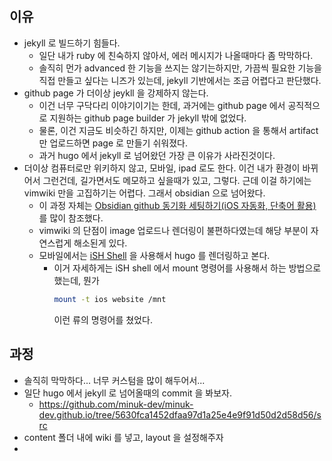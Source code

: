 
## 이유
- jekyll 로 빌드하기 힘들다.
	- 일단 내가 ruby 에 친숙하지 않아서, 에러 메시지가 나올때마다 좀 막막하다.
	- 솔직히 먼가 advanced 한 기능을 쓰지는 않기는하지만, 가끔씩 필요한 기능을 직접 만들고 싶다는 니즈가 있는데, jekyll 기반에서는 조금 어렵다고 판단했다.
- github page 가 더이상 jeykll 을 강제하지 않는다.
	- 이건 너무 구닥다리 이야기이기는 한데, 과거에는 github page 에서 공직적으로 지원하는 github page builder 가 jekyll 밖에 없었다.
	- 물론, 이건 지금도 비슷하긴 하지만, 이제는 github action 을 통해서 artifact 만 업로드하면 page 로 만들기 쉬워졌다.
	- 과거 hugo 에서 jekyll 로 넘어왔던 가장 큰 이유가 사라진것이다.
- 더이상 컴퓨터로만 위키하지 않고, 모바일, ipad 로도 한다. 이건 내가 환경이 바뀌어서 그런건데, 길가면서도 메모하고 싶을때가 있고, 그렇다. 근데 이걸 하기에는 vimwiki 만을 고집하기는 어렵다. 그래서 obsidian 으로 넘어왔다.
	- 이 과정 자체는  [Obsidian github 동기화 세팅하기(iOS 자동화, 단축어 활용)](https://clarit7.github.io/obsidian_sync_setting/) 를 많이 참조했다.
	- vimwiki 의 단점이 image 업로드나 렌더링이 불편하다였는데 해당 부분이 자연스럽게 해소된게 있다.
	- 모바일에서는 [iSH Shell](https://apps.apple.com/kr/app/ish-shell/id1436902243) 을 사용해서 hugo 를 렌더링하고 본다.
		- 이거 자세하게는 iSH shell 에서 mount 명령어를 사용해서 하는 방법으로 했는데, 뭔가
			```bash
			mount -t ios website /mnt
			```
			이런 류의 명령어를 쳤었다.

## 과정
- 솔직히 막막하다... 너무 커스텀을 많이 해두어서...
- 일단 hugo 에서 jekyll 로 넘어올때의 commit 을 봐보자.
	- https://github.com/minuk-dev/minuk-dev.github.io/tree/5630fca1452dfaa97d1a25e4e9f91d50d2d58d56/src
- content 폴더 내에 wiki 를 넣고, layout 을 설정해주자
- 